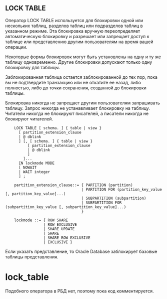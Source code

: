 ## LOCK TABLE

Оператор LOCK TABLE используется для блокировки одной или нескольких таблиц, разделов таблиц или подразделов таблиц в указанном режиме. Эта блокировка вручную переопределяет автоматическую блокировку и разрешает или запрещает доступ к таблице или представлению другим пользователям на время вашей операции.

Некоторые формы блокировок могут быть установлены на одну и ту же таблицу одновременно. Другие блокировки допускают только одну блокировку для таблицы.

Заблокированная таблица остается заблокированной до тех пор, пока вы не подтвердите транзакцию или не откатите ее назад, либо полностью, либо до точки сохранения, созданной до блокировки таблицы.

Блокировка никогда не запрещает другим пользователям запрашивать таблицу. Запрос никогда не устанавливает блокировку на таблицу. Читатели никогда не блокируют писателей, а писатели никогда не блокируют читателей.

```
    LOCK TABLE [ schema. ] { table | view }
      [ partition_extension_clause
      | @ dblink
      ] [, [ schema. ] { table | view }
          [ partition_extension_clause
          | @ dblink
          ]
        ]...
      IN lockmode MODE
      [ NOWAIT
      | WAIT integer
      ] ;

    partition_extension_clause::= { PARTITION (partition)
                                  | PARTITION FOR (partition_key_value [, partition_key_value]...)
                                  | SUBPARTITION (subpartition)
                                  | SUBPARTITION FOR (subpartition_key_value [, subpartition_key_value]...)
                                  }
    
    lockmode ::= { ROW SHARE 
                 | ROW EXCLUSIVE 
                 | SHARE UPDATE 
                 | SHARE 
                 | SHARE ROW EXCLUSIVE 
                 | EXCLUSIVE }
```

Если указать представление, то Oracle Database заблокирует базовые таблицы представления.

<!--

-->

# lock_table

Подобного оператора в РБД нет, поэтому пока код комментируется.